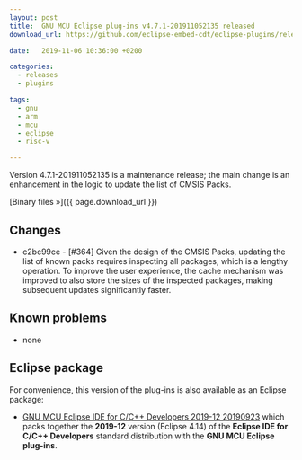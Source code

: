 ```yaml
---
layout: post
title:  GNU MCU Eclipse plug-ins v4.7.1-201911052135 released
download_url: https://github.com/eclipse-embed-cdt/eclipse-plugins/releases/tag/v4.7.1-201911052135/

date:   2019-11-06 10:36:00 +0200

categories:
  - releases
  - plugins

tags:
  - gnu
  - arm
  - mcu
  - eclipse
  - risc-v

---
```


Version 4.7.1-201911052135 is a maintenance release; the main change is an
enhancement in the logic to update the list of CMSIS Packs.

[Binary files »]({{ page.download_url }})

## Changes

- c2bc99ce - [#364] Given the design of the CMSIS Packs, updating
the list of known packs requires inspecting all packages, which is a
lengthy operation. To improve the user experience, the cache mechanism
was improved to also store the sizes of the inspected packages, making
subsequent updates significantly faster.

## Known problems

- none

## Eclipse package

For convenience, this version of the plug-ins is also available as
an Eclipse package:

- [GNU MCU Eclipse IDE for C/C++ Developers 2019-12 20190923](https://github.com/gnu-mcu-eclipse/org.eclipse.epp.packages/releases/tag/v4.7.1-20200115-2019-12)
which packs together the **2019-12** version (Eclipse 4.14) of the
**Eclipse IDE for C/C++ Developers** standard distribution with the
**GNU MCU Eclipse plug-ins**.
